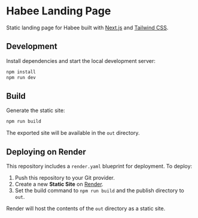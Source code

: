 # Habee Landing Page

Static landing page for Habee built with [Next.js](https://nextjs.org/) and [Tailwind CSS](https://tailwindcss.com/).

## Development

Install dependencies and start the local development server:

```bash
npm install
npm run dev
```

## Build

Generate the static site:

```bash
npm run build
```

The exported site will be available in the `out` directory.

## Deploying on Render

This repository includes a `render.yaml` blueprint for deployment. To deploy:

1. Push this repository to your Git provider.
2. Create a new **Static Site** on [Render](https://render.com/).
3. Set the build command to `npm run build` and the publish directory to `out`.

Render will host the contents of the `out` directory as a static site.
